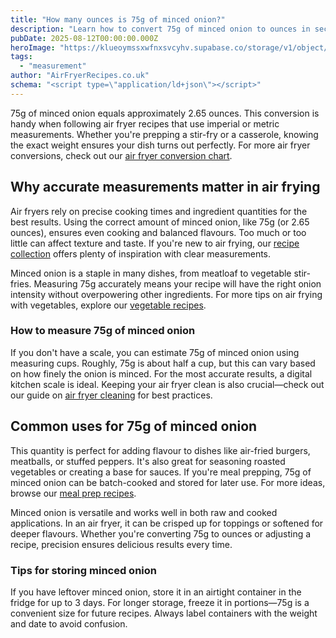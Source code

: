 ```yaml
---
title: "How many ounces is 75g of minced onion?"
description: "Learn how to convert 75g of minced onion to ounces in seconds. Perfect for air fryer recipes and precise cooking measurements."
pubDate: 2025-08-12T00:00:00.000Z
heroImage: "https://klueoymssxwfnxsvcyhv.supabase.co/storage/v1/object/public/md/75g-minced-onion-to-ounces-52b3781d.webp"
tags:
  - "measurement"
author: "AirFryerRecipes.co.uk"
schema: "<script type=\"application/ld+json\"></script>"
---
```


<p>75g of minced onion equals approximately 2.65 ounces. This conversion is handy when following air fryer recipes that use imperial or metric measurements. Whether you're prepping a stir-fry or a casserole, knowing the exact weight ensures your dish turns out perfectly. For more air fryer conversions, check out our <a href=https://www.airfryerrecipe.co.uk/air-fryer-conversion-chart>air fryer conversion chart</a>.</p>  

<h2>Why accurate measurements matter in air frying</h2>  
<p>Air fryers rely on precise cooking times and ingredient quantities for the best results. Using the correct amount of minced onion, like 75g (or 2.65 ounces), ensures even cooking and balanced flavours. Too much or too little can affect texture and taste. If you're new to air frying, our <a href=https://www.airfryerrecipe.co.uk/recipes>recipe collection</a> offers plenty of inspiration with clear measurements.</p>  

<p>Minced onion is a staple in many dishes, from meatloaf to vegetable stir-fries. Measuring 75g accurately means your recipe will have the right onion intensity without overpowering other ingredients. For more tips on air frying with vegetables, explore our <a href=https://www.airfryerrecipe.co.uk/recipe-category/vegetables>vegetable recipes</a>.</p>  

<h3>How to measure 75g of minced onion</h3>  
<p>If you don't have a scale, you can estimate 75g of minced onion using measuring cups. Roughly, 75g is about half a cup, but this can vary based on how finely the onion is minced. For the most accurate results, a digital kitchen scale is ideal. Keeping your air fryer clean is also crucial—check out our guide on <a href=https://www.airfryerrecipe.co.uk/air-fryer-cleaner>air fryer cleaning</a> for best practices.</p>  

<h2>Common uses for 75g of minced onion</h2>  
<p>This quantity is perfect for adding flavour to dishes like air-fried burgers, meatballs, or stuffed peppers. It's also great for seasoning roasted vegetables or creating a base for sauces. If you're meal prepping, 75g of minced onion can be batch-cooked and stored for later use. For more ideas, browse our <a href=https://www.airfryerrecipe.co.uk/recipe-category/meal-prep>meal prep recipes</a>.</p>  

<p>Minced onion is versatile and works well in both raw and cooked applications. In an air fryer, it can be crisped up for toppings or softened for deeper flavours. Whether you're converting 75g to ounces or adjusting a recipe, precision ensures delicious results every time.</p>  

<h3>Tips for storing minced onion</h3>  
<p>If you have leftover minced onion, store it in an airtight container in the fridge for up to 3 days. For longer storage, freeze it in portions—75g is a convenient size for future recipes. Always label containers with the weight and date to avoid confusion.</p>